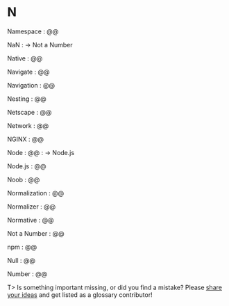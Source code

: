 # N

Namespace
: @@

NaN
: → Not a Number

Native
: @@

Navigate
: @@

Navigation
: @@

Nesting
: @@

Netscape
: @@

Network
: @@

NGINX
: @@

Node
: @@
: → Node.js

Node.js
: @@

Noob
: @@

Normalization
: @@

Normalizer
: @@

Normative
: @@

Not a Number
: @@

npm
: @@

Null
: @@

Number
: @@

T> Is something important missing, or did you find a mistake? Please [share your ideas](https://github.com/j9t/web-development-glossary/blob/master/manuscript/n.md) and get listed as a glossary contributor!